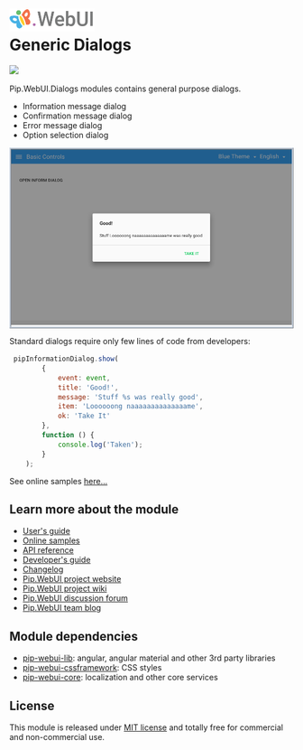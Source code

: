 # <img src="https://github.com/pip-webui/pip-webui/raw/master/doc/Logo.png" alt="Pip.WebUI Logo" style="max-width:30%"> <br/> Generic Dialogs

![](https://img.shields.io/badge/license-MIT-blue.svg)

Pip.WebUI.Dialogs modules contains general purpose dialogs.

- Information message dialog
- Confirmation message dialog
- Error message dialog
- Option selection dialog

<a href="https://github.com/pip-webui/pip-webui-controls/raw/master/doc/images/img-info-dialog.png" style="border: 3px ridge #c8d2df; display: inline-block">
    <img src="https://github.com/pip-webui/pip-webui-controls/raw/master/doc/images/img-info-dialog.png"/>
</a>

Standard dialogs require only few lines of code from developers:
```javascript
 pipInformationDialog.show(
        {
            event: event,
            title: 'Good!',
            message: 'Stuff %s was really good',
            item: 'Loooooong naaaaaaaaaaaaaame',
            ok: 'Take It'
        },
        function () {
            console.log('Taken');
        }
    );
```

See online samples [here...](http://webui.pipdevs.com/pip-webui-dialogs/index.html)

## Learn more about the module

- [User's guide](https://github.com/pip-webui/pip-webui-dialogs/blob/master/doc/UsersGuide.md)
- [Online samples](http://webui.pipdevs.com/pip-webui-dialogs/index.html)
- [API reference](http://webui-api.pipdevs.com/pip-webui-dialogs/index.html)
- [Developer's guide](https://github.com/pip-webui/pip-webui-dialogs/blob/master/doc/DevelopersGuide.md)
- [Changelog](https://github.com/pip-webui/pip-webui-dialogs/blob/master/CHANGELOG.md)
- [Pip.WebUI project website](http://www.pipwebui.org)
- [Pip.WebUI project wiki](https://github.com/pip-webui/pip-webui/wiki)
- [Pip.WebUI discussion forum](https://groups.google.com/forum/#!forum/pip-webui)
- [Pip.WebUI team blog](https://pip-webui.blogspot.com/)

## <a name="dependencies"></a>Module dependencies

* [pip-webui-lib](https://github.com/pip-webui/pip-webui-lib): angular, angular material and other 3rd party libraries
* [pip-webui-cssframework](https://github.com/pip-webui/pip-webui-cssframework): CSS styles
* [pip-webui-core](https://github.com/pip-webui/pip-webui-core): localization and other core services

## <a name="license"></a>License

This module is released under [MIT license](License) and totally free for commercial and non-commercial use.
